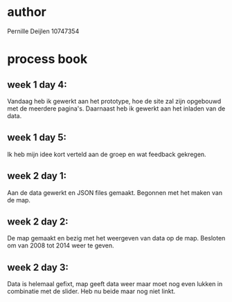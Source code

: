 # author

Pernille Deijlen
10747354

# process book

## week 1 day 4:
Vandaag heb ik gewerkt aan het prototype, hoe de site zal zijn opgebouwd met de meerdere pagina's. Daarnaast heb ik gewerkt aan het inladen van de data.

## week 1 day 5:
Ik heb mijn idee kort verteld aan de groep en wat feedback gekregen.

## week 2 day 1:
Aan de data gewerkt en JSON files gemaakt. Begonnen met het maken van de map.

## week 2 day 2:
De map gemaakt en bezig met het weergeven van data op de map. Besloten om van 2008 tot 2014 weer te geven.

## week 2 day 3:
Data is helemaal gefixt, map geeft data weer maar moet nog even lukken in combinatie met de slider. Heb nu beide maar nog niet linkt.